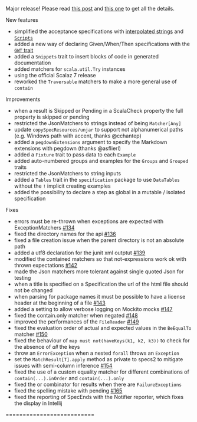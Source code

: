 Major release! Please read [this post](http://etorreborre.blogspot.com/interpolated.html) and [this one](http://etorreborre.blogspot.com.au/2013/06/specs2-20-interpolated-rc2.html) to get all the details.

New features

 * simplified the acceptance specifications with [interpolated strings](https://github.com/etorreborre/specs2/blob/master/src/test/scala/examples/HelloWorldSpec.scala) and [`Scripts`](https://github.com/etorreborre/specs2/blob/master/src/test/scala/examples/ScriptedHelloWorldSpec.scala)
 * added a new way of declaring Given/When/Then specifications with the [`GWT` trait](http://etorreborre.github.com/specs2/guide/org.specs2.structure.GivenWhenThenPage.html)
 * added a `Snippets` trait to insert blocks of code in generated documentation
 * added matchers for `scala.util.Try` instances
 * using the official Scalaz 7 release
 * reworked the `Traversable` matchers to make a more general use of `contain`
 
Improvements
 
 * when a result is Skipped or Pending in a ScalaCheck property the full property is skipped or pending
 * restricted the JsonMatchers to strings instead of being `Matcher[Any]`
 * update `copySpecResources/unjar` to support not alphanumerical paths (e.g. Windows path with accent, thanks @cchantep)
 * added a `pegdownExtensions` argument to specify the Markdown extensions with pegdown (thanks @asflierl)
 * added a `Fixture` trait to pass data to each `Example`
 * added auto-numbered groups and examples for the `Groups` and `Grouped` traits
 * restricted the JsonMatchers to string inputs
 * added a `Tables` trait in the `specification` package to use `DataTables` without the `!` implicit creating examples
 * added the possibility to declare a step as global in a mutable / isolated specification

Fixes

 * errors must be re-thrown when exceptions are expected with ExceptionMatchers [#134](https://github.com/etorreborre/specs2/issues/134)
 * fixed the directory names for the api [#136](https://github.com/etorreborre/specs2/issues/136)
 * fixed a file creation issue when the parent directory is not an absolute path
 * added a utf8 declaration for the junit xml outptut [#139](https://github.com/etorreborre/specs2/issues/139)
 * modified the contained matchers so that not-expressions work ok with thrown expectations [#142](https://github.com/etorreborre/specs2/issues/142)
 * made the Json matchers more tolerant against single quoted Json for testing
 * when a title is specified on a Specification the url of the html file should not be changed
 * when parsing for package names it must be possible to have a license header at the beginning of a file [#143](https://github.com/etorreborre/specs2/issues/143)
 * added a setting to allow verbose logging on Mockito mocks [#147](https://github.com/etorreborre/specs2/issues/147)
 * fixed the contain.only matcher when negated [#148](https://github.com/etorreborre/specs2/issues/148)
 * improved the performances of the `FileReader` [#149](https://github.com/etorreborre/specs2/issues/149)
 * fixed the evaluation order of actual and expected values in the `BeEqualTo` matcher [#150](https://github.com/etorreborre/specs2/issues/150)
 * fixed the behaviour of `map must not(haveKeys(k1, k2, k3))` to check for the absence of _all_ the keys
 * throw an `ErrorException` when a nested `forall` throws an `Exception`
 * set the `MatchResult[T].apply` method as private to specs2 to mitigate issues with semi-column inference [#154](https://github.com/etorreborre/specs2/issues/154)
 * fixed the use of a custom equality matcher for different combinations of `contain(...).inOrder` and `contain(...).only`
 * fixed the or combinator for results when there are `FailureExceptions`
 * fixed the spelling mistake with pending [#165](https://github.com/etorreborre/specs2/issues/165)
 * fixed the reporting of SpecEnds with the Notifier reporter, which fixes the display in Intellij

 ==========================

